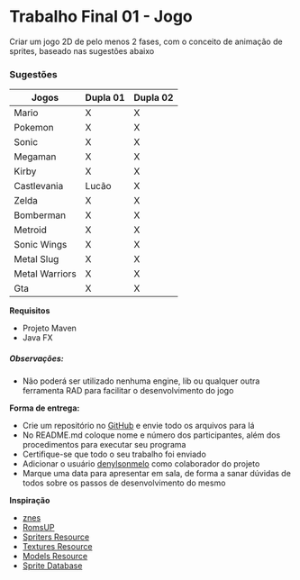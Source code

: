 # Trabalho Final 01 - Jogo
Criar um jogo 2D de pelo menos 2 fases, com o conceito de animação de sprites, baseado nas sugestões abaixo

### Sugestões
Jogos           |   Dupla 01    |   Dupla 02
---             |   ---         |   ---
Mario           |   X           |   X
Pokemon         |   X           |   X
Sonic           |   X           |   X
Megaman         |   X           |   X
Kirby           |   X           |   X
Castlevania     |   Lucão       |   X
Zelda           |   X           |   X
Bomberman       |   X           |   X
Metroid         |   X           |   X
Sonic Wings     |   X           |   X
Metal Slug      |   X           |   X
Metal Warriors  |   X           |   X
Gta             |   X           |   X

**Requisitos**
* Projeto Maven
* Java FX

##### Observações:
- Não poderá ser utilizado nenhuma engine, lib ou qualquer outra ferramenta RAD para facilitar o desenvolvimento do jogo


**Forma de entrega:**
* Crie um repositório no [GitHub] e envie todo os arquivos para lá
* No README.md coloque nome e número dos participantes, além dos procedimentos para executar seu programa
* Certifique-se que todo o seu trabalho foi enviado
* Adicionar o usuário [denylsonmelo] como colaborador do projeto
* Marque uma data para apresentar em sala, de forma a sanar dúvidas de todos sobre os passos de desenvolvimento do mesmo

**Inspiração**
* [znes]
* [RomsUP]
* [Spriters Resource]
* [Textures Resource]
* [Models Resource]
* [Sprite Database]

[GitHub]: https://github.com/
[denylsonmelo]: https://github.com/denylsonmelo/

[znes]: http://www.zsnes.com/
[RomsUP]: http://www.romsup.com/
[Spriters Resource]: https://www.spriters-resource.com/
[Textures Resource]: https://www.textures-resource.com/
[Models Resource]: https://www.models-resource.com/
[Sprite Database]: http://spritedatabase.net/